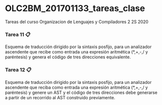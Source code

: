 # OLC2BM_201701133_tareas_clase
Tareas del curso Organizacion de Lenguajes y Compiladores 2 2S 2020
### Tarea 11 📋
Esquema de traducción dirigido por la sintaxis posfijo, para un analizador ascendente que recibe como entrada una expresión aritmética (*,+,-,/ y paréntesis) y genera el código de tres direcciones equivalente.
### Tarea 12 📋
Esquema de traducción dirigido por la sintaxis posfijo, para un analizador ascendente que reciba como entrada una expresión aritmética (*,+,-,/ y paréntesis) y genere un AST y el código de tres direcciones debe generarse a partir de un recorrido al AST construido previamente.